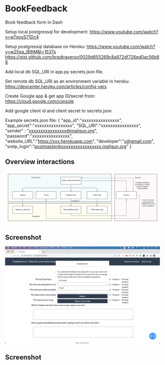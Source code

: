 # BookFeedback

Book feedback form in Dash

Setup local postgressql for development:
https://www.youtube.com/watch?v=wTqosS71Dc4

Setup postgressql database on Heroku:
https://www.youtube.com/watch?v=w25ea_I89iM&t=1537s
https://gist.github.com/bradtraversy/0029d655269c8a972df726ed0ac56b88

Add local db SQL_URI in app.py secrets.json file. 

Set remote db SQL_URI as an environment variable in heroku:
https://devcenter.heroku.com/articles/config-vars

Create Google app & get app ID/secret from: https://cloud.google.com/console

Add google client id and client secret to secrets.json

Example secrets.json file:
{
  "app_id":"xxxxxxxxxxxxxxxx",
  "app_secret":"xxxxxxxxxxxxxxxx",
  "SQL_URI":"xxxxxxxxxxxxxxxx",
  "sender" : "xxxxxxxxxxxxxxxx@mailgun.org",
  "password":"xxxxxxxxxxxxxxxx",
  "website_URL":"https://xxx.herokuapp.com",
  "developer":"x@gmail.com",
  "smtp_login":"postmaster@sxxxxxxxxxxxxxxxx.mailgun.org"
}

## Overview interactions
![This is an image](assets/Overview.jpeg)

## Screenshot 
![This is an image](assets/Screenshot.png)

## Screenshot 